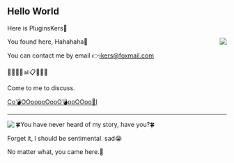 ## Hello World ##

Here is PluginsKers👋

<img align="right" src="https://github-readme-stats.vercel.app/api?username=PluginsKers&show_icons=true&icon_color=CE1D2D&text_color=718096&bg_color=ffffff&hide_title=true" />
You found here, Hahahaha🧐

You can contact me by email 👉ikers@foxmail.com

📗📘📒📝📊📋📕📓📙

Come to me to discuss.

[Co💣OOooooOooO💣ooOOoo🌟l](https://www.52craft.cc/)

------

<img align="left" src="https://github-readme-stats.vercel.app/api/top-langs/?username=PluginsKers&layout=compact" />

🍀You have never heard of my story, have you?🍀

Forget it, I should be sentimental. sad😭

No matter what, you came here.💫
